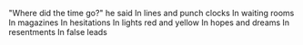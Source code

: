 "Where did the time go?" he said
In lines and punch clocks 
In waiting rooms
In magazines
In hesitations
In lights red and yellow
In hopes and dreams
In resentments
In false leads 
